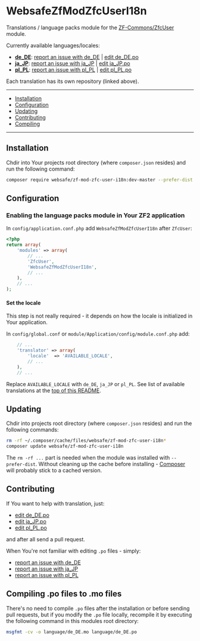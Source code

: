 WebsafeZfModZfcUserI18n
================================================================================

Translations / language packs module for the [ZF-Commons/ZfcUser] module.

Currently available languages/locales:

 + **[de_DE]**: [report an issue with de_DE] | [edit de_DE.po]
 + **[ja_JP]**: [report an issue with ja_JP] | [edit ja_JP.po]
 + **[pl_PL]**: [report an issue with pl_PL] | [edit pl_PL.po]

Each translation has its own repository (linked above).


* * *


 + [Installation](#installation)
 + [Configuration](#configuration)
 + [Updating](#updating)
 + [Contributing](#contributing)
 + [Compiling](#compiling-po-files-to-mo-files)


* * *



Installation
--------------------------------------------------------------------------------

Chdir into Your projects root directory (where `composer.json` resides)
and run the following command:

~~~~ bash
composer require websafe/zf-mod-zfc-user-i18n:dev-master --prefer-dist
~~~~



Configuration
--------------------------------------------------------------------------------

### Enabling the language packs module in Your ZF2 application

In `config/application.conf.php` add `WebsafeZfModZfcUserI18n` after
`ZfcUser`:

~~~~ php
<?php
return array(
    'modules' => array(
        // ...
        'ZfcUser',
        'WebsafeZfModZfcUserI18n',
        // ...
    ),
    // ...
);
~~~~



#### Set the locale

This step is not really required - it depends on how the locale is initialized
in Your application. 

In `config/global.conf` or `module/Application/config/module.conf.php` add:

~~~~ php
    // ...
    'translator' => array(
        'locale'  => 'AVAILABLE_LOCALE',
        // ...
    ),
    // ...
~~~~

Replace `AVAILABLE_LOCALE` with `de_DE`, `ja_JP` or `pl_PL`. See list of 
available translations at the [top of this README].



Updating
--------------------------------------------------------------------------------

Chdir into projects root directory (where `composer.json` resides)
and run the following commands:

~~~~ bash
rm -rf ~/.composer/cache/files/websafe/zf-mod-zfc-user-i18n*
composer update websafe/zf-mod-zfc-user-i18n
~~~~

The `rm -rf ...` part is needed when the module was installed with 
`--prefer-dist`. Without cleaning up the cache before installing - [Composer]
will probably stick to a cached version.



Contributing
--------------------------------------------------------------------------------

If You want to help with translation, just:

 + [edit de_DE.po]
 + [edit ja_JP.po]
 + [edit pl_PL.po]

and after all send a pull request.


When You're not familiar with editing `.po` files - simply:

 + [report an issue with de_DE]
 + [report an issue with ja_JP]
 + [report an issue with pl_PL]



Compiling .po files to .mo files
--------------------------------------------------------------------------------

There's no need to compile `.po` files after the installation or before sending 
pull requests, but if you modify the `.po` file locally, recompile it by 
executing the following command in this modules root directory:

~~~~ bash
msgfmt -cv -o language/de_DE.mo language/de_DE.po
~~~~



[ZF-Commons/ZfcUser]: https://github.com/ZF-Commons/ZfcUser "ZfcUser is a user registration and authentication module for Zend Framework 2."
[Composer]: http://getcomposer.org/ "Dependency Manager for PHP"
[edit de_DE.po]: https://github.com/websafe/zf-mod-zfc-user-i18n-de-de/edit/master/language/de_DE.po
[edit ja_JP.po]: https://github.com/websafe/zf-mod-zfc-user-i18n-ja-jp/edit/master/language/ja_JP.po
[edit pl_PL.po]: https://github.com/websafe/zf-mod-zfc-user-i18n-pl-pl/edit/master/language/pl_PL.po
[report an issue]: https://github.com/websafe/zf-mod-zfc-user-i18n/issues/new
[de_DE]: https://github.com/websafe/zf-mod-zfc-user-i18n-de-de "German de_DE translation / language pack module for the ZF-Commons/ZfcUser module."
[ja_JP]: https://github.com/websafe/zf-mod-zfc-user-i18n-ja-jp "Japanese ja_JP translation / language pack module for the ZF-Commons/ZfcUser module."
[pl_PL]: https://github.com/websafe/zf-mod-zfc-user-i18n-pl-pl "Polish pl_PL translation / language pack module for the ZF-Commons/ZfcUser module."
[report an issue with de_DE]: https://github.com/websafe/zf-mod-zfc-user-i18n-de-de/issues/new
[report an issue with ja_JP]: https://github.com/websafe/zf-mod-zfc-user-i18n-ja-jp/issues/new
[report an issue with pl_PL]: https://github.com/websafe/zf-mod-zfc-user-i18n-pl-pl/issues/new
[top of this README]: #websafezfmodzfcuseri18n
